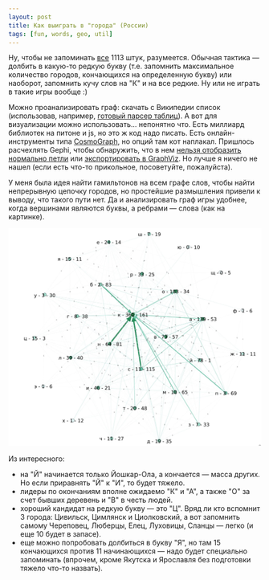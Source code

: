 ```yaml
---
layout: post
title: Как выиграть в "города" (России)
tags: [fun, words, geo, util]
---
```

Ну, чтобы не запоминать [все](https://ru.wikipedia.org/wiki/%D0%A1%D0%BF%D0%B8%D1%81%D0%BE%D0%BA_%D0%B3%D0%BE%D1%80%D0%BE%D0%B4%D0%BE%D0%B2_%D0%A0%D0%BE%D1%81%D1%81%D0%B8%D0%B8) 1113 штук, разумеется. Обычная тактика — долбить в какую-то редкую букву (т.е. запомнить максимальное количество городов, кончающихся на определенную букву) или наоборот, запомнить кучу слов на "К" и на все редкие. Ну или не играть в такие игры вообще :)

Можно проанализировать граф: скачать с Википедии список (использовав, например, [готовый парсер таблиц](https://wikitable2csv.ggor.de/)). А вот для визуализации можно использовать... непонятно что. Есть миллиард библиотек на питоне и js, но это ж код надо писать. Есть онлайн-инструменты типа [CosmoGraph](https://cosmograph.app), но опций там кот наплакал. Пришлось расчехлять Gephi, чтобы обнаружить, что в нем [нельзя отобразить нормально петли](https://github.com/gephi/gephi/issues/1480) или [экспортировать в GraphViz](https://github.com/gephi/gephi/issues/1986). Но лучше я ничего не нашел (если есть что-то прикольное, посоветуйте, пожалуйста).

У меня была идея найти гамильтонов на всем графе слов, чтобы найти непрерывную цепочку городов, но простейшие размышления привели к выводу, что такого пути нет. Да и анализировать граф игры удобнее, когда вершинами являются буквы, а ребрами — слова (как на картинке).

![](/assets/images/words_graph.png)

Из интересного:
- на "Й" начинается только Йошкар-Ола, а кончается — масса других. Но если приравнять "Й" к "И", то будет тяжело.
- лидеры по окончаниям вполне ожидаемо "К" и "А", а также "О" за счет бывших деревень и "В" в честь людей.
- хороший кандидат на редкую букву — это "Ц". Вряд ли кто вспомнит 3 города: Цивильск, Цимлянск и Циолковский, а вот запомнить самому Череповец, Люберцы, Елец, Луховицы, Сланцы — легко (и еще 10 будет в запасе).
- еще можно попробовать долбиться в букву "Я", но там 15 кончающихся против 11 начинающихся — надо будет специально запоминать (впрочем, кроме Якутска и Ярославля без подготовки тяжело что-то назвать).


